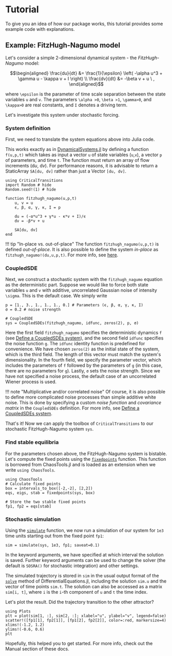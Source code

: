 # Tutorial

To give you an idea of how our package works, this tutorial provides some example code with explanations.

## Example: FitzHugh-Nagumo model
Let's consider a simple 2-dimensional dynamical system - the *FitzHugh-Nagumo* model:

```math
\begin{aligned}
\frac{du}{dt} &= \frac{1}{\epsilon} \left( -\alpha u^3 + \gamma u - \kappa v + I \right) \\
\frac{dv}{dt} &= -\beta v + u \ ,
\end{aligned}
```

where ``\epsilon`` is the parameter of time scale separation between the state variables ``u`` and ``v``. The parameters ``\alpha >0``, ``\beta >1``, ``\gamma>0``, and ``\kappa>0`` are real constants, and ``I`` denotes a driving term.

Let's investigate this system under stochastic forcing.

### System definition
First, we need to translate the system equations above into Julia code.

This works exactly as in [DynamicalSystems.jl](https://juliadynamics.github.io/DynamicalSystemsBase.jl/dev/) by defining a function `f(u,p,t)` which takes as input a vector `u` of state variables (``u``,``v``), a vector `p` of parameters, and time `t`. The function must return an array of flow increments ($\text{d}u$, $\text{d}v$). For performance reasons, it is advisable to return a StaticArray `SA[du, dv]` rather than just a Vector `[du, dv]`.

```@example MAIN
using CriticalTransitions
import Random # hide
Random.seed!(1) # hide

function fitzhugh_nagumo(u,p,t)
    u, v = u
    ϵ, β, α, γ, κ, I = p

    du = (-α*u^3 + γ*u - κ*v + I)/ϵ
    dv = -β*v + u

    SA[du, dv]
end
```

!!! tip "In-place vs. out-of-place"
    The function `fitzhugh_nagumo(u,p,t)` is defined *out-of-place*. It is also possible to define the system *in-place* as `fitzhugh_nagumo!(du,u,p,t)`. For more info, see [here](https://diffeq.sciml.ai/stable/types/ode_types/).

### CoupledSDE

Next, we construct a stochastic system with the `fitzhugh_nagumo` equation as the deterministic part. Suppose we would like to force both state variables ``u`` and ``v`` with additive, uncorrelated Gaussian noise of intensity ``\sigma``. This is the default case. We simply write

```@example MAIN
p = [1., 3., 1., 1., 1., 0.] # Parameters (ϵ, β, α, γ, κ, I)
σ = 0.2 # noise strength

# CoupledSDE
sys = CoupledSDEs(fitzhugh_nagumo, idfunc, zeros(2), p, σ)
```
Here the first field `fitzhugh_nagumo` specifies the deterministic dynamics `f` (see [Define a CoupledSDEs system](@ref)), and the second field `idfunc` specifies the noise function `g`. The `idfunc` identity function is predefined for convenience. We have chosen `zeros(2)` as the initial state of the system, which is the third field. The length of this vector must match the system's dimensionality. In the fourth field, we specify the parameter vector, which includes the parameters of `f` followed by the parameters of `g` (in this case, there are no parameters for `g`). Lastly, `σ` sets the noise strength. Since we have not specified a noise process, the default case of an uncorrelated Wiener process is used.

!!! note "Multiplicative and/or correlated noise"
    Of course, it is also possible to define more complicated noise processes than simple additive white noise. This is done by specifying a custom *noise function* and *covariance matrix* in the `CoupledSDEs` definition. For more info, see [Define a CoupledSDEs system](@ref).

That's it! Now we can apply the toolbox of `CriticalTransitions` to our stochastic FitzHugh-Nagumo system `sys`.

### Find stable equilibria
For the parameters chosen above, the FitzHugh-Nagumo system is bistable. Let's compute the fixed points using the [`fixedpoints`](https://juliadynamics.github.io/CriticalTransitions.jl/dev/man/systemanalysis/#ChaosTools.fixedpoints) function. This function is borrowed from ChaosTools.jl and is loaded as an extension when we write `using ChaosTools`.

```@example MAIN
using ChaosTools
# Calculate fixed points
box = intervals_to_box([-2,-2], [2,2])
eqs, eigs, stab = fixedpoints(sys, box)

# Store the two stable fixed points
fp1, fp2 = eqs[stab]
```

### Stochastic simulation
Using the [`simulate`](@ref) function, we now run a simulation of our system for `1e3` time units starting out from the fixed point `fp1`:

```@example MAIN
sim = simulate(sys, 1e3, fp1; saveat=0.1)
```

In the keyword arguments, we have specified at which interval the solution is saved. Further keyword arguments can be used to change the solver (the default is `SOSRA()` for stochastic integration) and other settings.

The simulated trajectory is stored in `sim` in the usual output format of the [`solve`](https://docs.sciml.ai/DiffEqDocs/stable/basics/common_solver_opts/#CommonSolve.solve-Tuple%7BSciMLBase.AbstractDEProblem,%20Vararg%7BAny%7D%7D) method of DifferentialEquations.jl, including the solution `sim.u` and the vector of time points `sim.t`. The solution can also be accessed as a matrix `sim[i, t]`, where `i` is the `i`-th component of `u` and `t` the time index.

Let's plot the result. Did the trajectory transition to the other attractor?

```@example MAIN
using Plots
plt = plot(sim[1, :], sim[2, :]; xlabel="u", ylabel="v", legend=false)
scatter!([fp1[1], fp2[1]], [fp1[2], fp2[2]], color=:red, markersize=4)
xlims!(-1.2, 1.2)
ylims!(-0.6, 0.6)
plt
```

Hopefully, this helped you to get started. For more info, check out the Manual section of these docs.